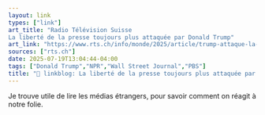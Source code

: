 ```yaml
---
layout: link
types: ["link"]
art_title: "Radio Télévision Suisse
La liberté de la presse toujours plus attaquée par Donald Trump"
art_link: "https://www.rts.ch/info/monde/2025/article/trump-attaque-la-presse-10-milliards-reclames-au-wsj-et-fin-du-late-show-28947623.html?rts_source=rss_t"
sources: ["rts.ch"]
date: 2025-07-19T13:04:44-04:00
tags: ["Donald Trump","NPR","Wall Street Journal","PBS"]
title: "🔗 linkblog: La liberté de la presse toujours plus attaquée par Donald Trump"
---
```

Je trouve utile de lire les médias étrangers, pour savoir comment on réagit à notre folie. 